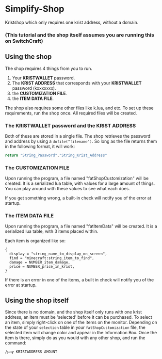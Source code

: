 # Simplify-Shop
Kristshop which only requires one krist address, without a domain.

### (This tutorial and the shop itself assumes you are running this on **SwitchCraft**)

## Using the shop
The shop requires 4 things from you to run.
1. Your **KRISTWALLET** password.
2. The **KRIST ADDRESS** that corresponds with your **KRISTWALLET** password (kxxxxxxx).
3. the **CUSTOMIZATION FILE**.
4. the **ITEM DATA FILE**.

The shop also requires some other files like k.lua, and etc.
To set up these requirements, run the shop once.  All required files will be created.

### The KRISTWALLET password and the KRIST ADDRESS
Both of these are stored in a single file.  The shop retrieves the password and address by using a `dofile("filename")`.
So long as the file returns them in the following format, it will work:
```lua
return "String_Password","String_Krist_Address"
```

### The CUSTOMIZATION FILE
Upon running the program, a file named "fatShopCustomization" will be created.  It is a serialized lua table, with values for a large amount of things.
You can play around with these values to see what each does.

If you get something wrong, a built-in check will notify you of the error at startup.

### The ITEM DATA FILE
Upon running the program, a file named "fatItemData" will be created. It is a serialized lua table, with 3 items placed within.

Each item is organized like so:
```
{
  display = "string_name_to_display_on_screen",
  find = "minecraft:string_item_to_find",
  damage = NUMBER_item_damage,
  price = NUMBER_price_in_krist,
}
```
If there is an error in one of the items, a built in check will notify you of the error at startup.

## Using the shop itself
Since there is no domain, and the shop itself only runs with one krist address, an item must be 'selected' before it can be purchased.
To select an item, simply right-click on one of the items on the monitor.  Depending on the state of your `selection` table in your `fatShopCustomization` file, the selected item will change color and appear in the Information Box.  Once the item is there, simply do as you would with any other shop, and run the command:

```
/pay KRISTADDRESS AMOUNT
```

